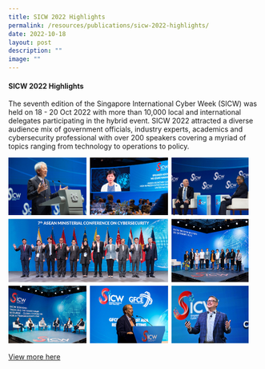 ```yaml
---
title: SICW 2022 Highlights
permalink: /resources/publications/sicw-2022-highlights/
date: 2022-10-18
layout: post
description: ""
image: ""
---
```

#### **SICW 2022 Highlights**

The seventh edition of the Singapore International Cyber Week (SICW) was held on 18 - 20 Oct 2022 with more than 10,000 local and international delegates participating in the hybrid event. SICW 2022 attracted a diverse audience mix of government officials, industry experts, academics and cybersecurity professional with over 200 speakers covering a myriad of topics ranging from technology to operations to policy.

![](/images/sicw%202022%20highlights.png)

<a target="blank">[View more here](https://photos.google.com/share/AF1QipPzfZLQySSM4L-kIHudHyleeUu_-mkCGU7eD-BIjZUg2Asc316hxW7QxuVJUJYA0w?key=WFB1NWhxSURHYkNwYnJJOTdXTnFLRjNqX3JIdkFR)</a>